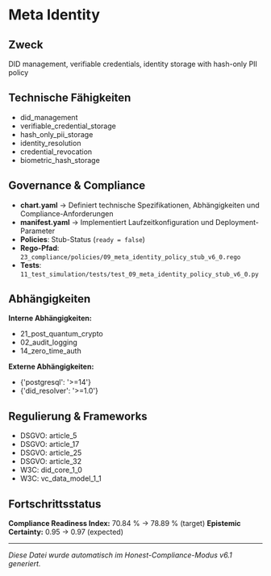 # Meta Identity

## Zweck
DID management, verifiable credentials, identity storage with hash-only PII policy

## Technische Fähigkeiten
- did_management
- verifiable_credential_storage
- hash_only_pii_storage
- identity_resolution
- credential_revocation
- biometric_hash_storage

## Governance & Compliance
- **chart.yaml** → Definiert technische Spezifikationen, Abhängigkeiten und Compliance-Anforderungen
- **manifest.yaml** → Implementiert Laufzeitkonfiguration und Deployment-Parameter
- **Policies**: Stub-Status (`ready = false`)
- **Rego-Pfad**: `23_compliance/policies/09_meta_identity_policy_stub_v6_0.rego`
- **Tests**: `11_test_simulation/tests/test_09_meta_identity_policy_stub_v6_0.py`

## Abhängigkeiten
**Interne Abhängigkeiten:**
- 21_post_quantum_crypto
- 02_audit_logging
- 14_zero_time_auth

**Externe Abhängigkeiten:**
- {'postgresql': '>=14'}
- {'did_resolver': '>=1.0'}

## Regulierung & Frameworks
- DSGVO: article_5
- DSGVO: article_17
- DSGVO: article_25
- DSGVO: article_32
- W3C: did_core_1_0
- W3C: vc_data_model_1_1

## Fortschrittsstatus
**Compliance Readiness Index:** 70.84 % → 78.89 % (target)
**Epistemic Certainty:** 0.95 → 0.97 (expected)

---

_Diese Datei wurde automatisch im Honest-Compliance-Modus v6.1 generiert._
